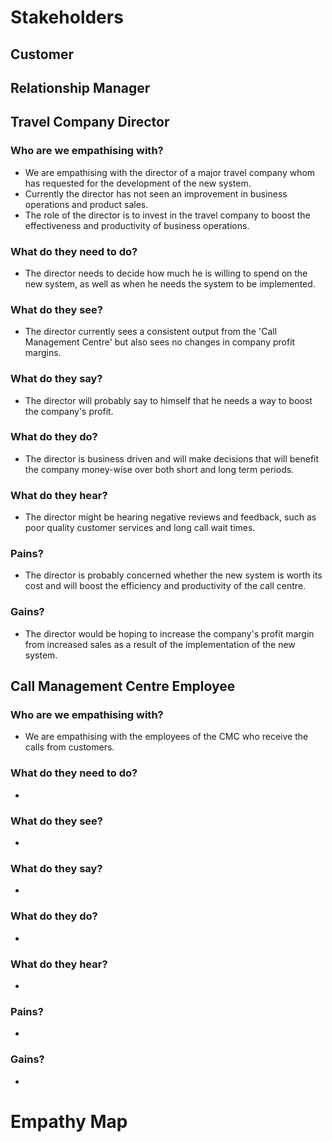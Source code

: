 #  Stakeholders

##  Customer

##  Relationship Manager

##  Travel Company Director
### Who are we empathising with?
+ We are empathising with the director of a major travel company whom has requested for the development of the new system.
+ Currently the director has not seen an improvement in business operations and product sales.
+ The role of the director is to invest in the travel company to boost the effectiveness and productivity of business operations.
### What do they need to do?
+ The director needs to decide how much he is willing to spend on the new system, as well as when he needs the system to be implemented.
### What do they see?
+ The director currently sees a consistent output from the 'Call Management Centre' but also sees no changes in company profit margins.
### What do they say?
+ The director will probably say to himself that he needs a way to boost the company's profit.
### What do they do?
+ The director is business driven and will make decisions that will benefit the company money-wise over both short and long term periods.
### What do they hear?
+ The director might be hearing negative reviews and feedback, such as poor quality customer services and long call wait times.
### Pains?
+ The director is probably concerned whether the new system is worth its cost and will boost the efficiency and productivity of the call centre.
### Gains?
+ The director would be hoping to increase the company's profit margin from increased sales as a result of the implementation of the new system.

##  Call Management Centre Employee
### Who are we empathising with?
+ We are empathising with the employees of the CMC who receive the calls from customers.
### What do they need to do?
+ 
### What do they see?
+ 
### What do they say?
+ 
### What do they do?
+ 
### What do they hear?
+ 
### Pains?
+ 
### Gains?
+ 


#  Empathy Map


